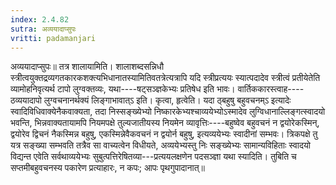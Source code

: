 ```yaml
---
index: 2.4.82
sutra: अव्ययादाप्सुपः
vritti: padamanjari
---
```


 अव्ययादाप्सुपः॥ तत्र शालायामिति। शालाशब्दसन्निधौ स्त्रीत्वयुक्तद्रव्यगतकारकशक्त्यभिधानातस्यामितिवतत्रेत्यत्रापि यदि स्त्रीप्रत्ययः स्यात्पदादेव स्त्रीत्वं प्रतीयेतेति व्यामोहनिवृत्यर्थ टापो लुग्वक्तव्यः, यथा----षट्सञ्ज्ञकेभ्यः प्रतिषेध इति भावः। वार्तिककारस्त्वाह----ठव्ययादापो लुग्वचनानर्थक्यं लिङ्गाभावात्ऽ इति। कृत्वा, हृत्वेति। यदा ठ्बहुषु बहुवचनम्ऽ इत्यादेः स्वादिविधिवाक्येनैकवाक्यता, तदा निस्सङ्ख्येभ्यो निष्कारकेभ्यश्चाव्ययेभ्योऽस्मादेव लुग्विधानाल्लिङ्गत्स्वादयो भवन्ति, भिन्नवाक्यतायामपि नियमपक्षे तुल्यजातीयस्य नियमेन व्यावृत्तिः----बहुष्वेव बहुवचनं न द्वयोरेकस्मिन्, द्वयोरेव द्विचनं नैकस्मिन्न बहुषु, एकस्मिन्नेवैकवचनं न द्वयोर्न बहुषु, इत्यव्ययेभ्यः स्वादीनां सम्भवः। त्रिकपक्षे तु यत्र सङ्ख्या सम्भवति तत्रैव सा वाच्यत्वेन विधीयते, अव्ययेभ्यस्तु निः सङ्ख्येभ्यः सामान्यविहिताः स्वादयो विद्यन्त एवेति सर्वथाव्ययेभ्यः सुबुत्पत्तिरेषितव्या---प्रत्ययलक्षणेन पदसञ्ज्ञा यथा स्यादिति। तुबिति च सप्तमीबहुवचनस्य पकारेण प्रत्याहारः, न कपः; आपः पृथगुपादानात्॥